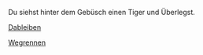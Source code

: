 Du siehst hinter dem Gebüsch einen Tiger und Überlegst.

[Dableiben](dableiben.md)

[Wegrennen](README.md)

